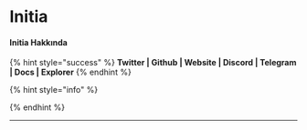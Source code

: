 # Initia

#### **Initia Hakkında**

{% hint style="success" %}
**Twitter | Github | Website | Discord | Telegram | Docs | Explorer**
{% endhint %}

{% hint style="info" %}

{% endhint %}

***
